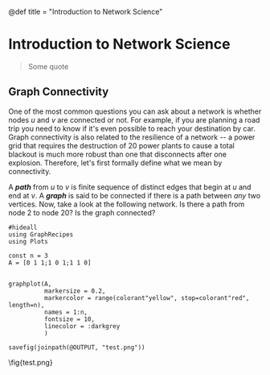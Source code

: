@def title = "Introduction to Network Science"

# Introduction to Network Science

> Some quote

## Graph Connectivity

One of the most common questions you can ask about a network is whether nodes $u$ and $v$ are connected or not. For example,
if you are planning a road trip you need to know if it's even possible to reach your destination by car. Graph connectivity
is also related to the resilience of a network -- a power grid that requires the destruction of 20 power plants to cause a total
blackout is much more robust than one that disconnects after one explosion. Therefore, let's first formally define what we mean by connectivity.

A **_path_** from $u$ to $v$ is finite sequence of distinct edges that
begin at $u$ and end at $v$. A **_graph_** is said to be connected if there is a path between _any_ two vertices. Now, take a look at the following network. Is there a path from node $2$ to node $20$? Is the graph connected?

```julia:./code/ex1
#hideall
using GraphRecipes
using Plots

const n = 3
A = [0 1 1;1 0 1;1 1 0]


graphplot(A,
          markersize = 0.2,
          markercolor = range(colorant"yellow", stop=colorant"red", length=n),
          names = 1:n,
          fontsize = 10,
          linecolor = :darkgrey
          )

savefig(joinpath(@OUTPUT, "test.png"))
```

\fig{test.png}
